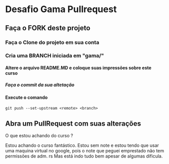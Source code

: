 # Desafio Gama Pullrequest

## Faça o FORK deste projeto

### Faça o Clone do projeto em sua conta

### Cria uma BRANCH iniciada em "gama/"

#### Altere o arquivo README.MD e coloque suas impressões sobre este curso

##### Faça o commit da sua altetação

#### Execute o comando

`git push --set-upstream <remote> <branch>`

## Abra um PullRequest com suas alterações

O que estou achando do curso ?

Estou achando o curso fantástico. Estou sem note e estou tendo que usar uma maquina virtual no google, pois o note que peguei emprestado não tem permissões de adm. rs
Mas está indo tudo bem apesar de algumas dificula.
